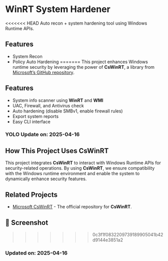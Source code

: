 # WinRT System Hardener

<<<<<<< HEAD
Auto recon + system hardening tool using Windows Runtime APIs.

## Features
- System Recon
- Policy Auto Hardening
=======
This project enhances Windows runtime security by leveraging the power of **CsWinRT**, a library from [Microsoft’s GitHub repository](https://github.com/morningstarxcdcode/CsWinRT).

## Features

- System info scanner using **WinRT** and **WMI**
- UAC, Firewall, and Antivirus check
- Auto hardening (disable SMBv1, enable firewall rules)
- Export system reports
- Easy CLI interface

### YOLO Update on: 2025-04-16

## How This Project Uses **CsWinRT**

This project integrates **CsWinRT** to interact with Windows Runtime APIs for security-related operations. By using **CsWinRT**, we ensure compatibility with the Windows runtime environment and enable the system to dynamically enhance security features.

## Related Projects

- [Microsoft CsWinRT](https://github.com/microsoft/CsWinRT) - The official repository for **CsWinRT**.

## 📸 Screenshot
>>>>>>>
>>>>>>> 0c3f1f0832209739189905041b42d9144e3851a2
>>>>>>>
### Updated on: 2025-04-16
